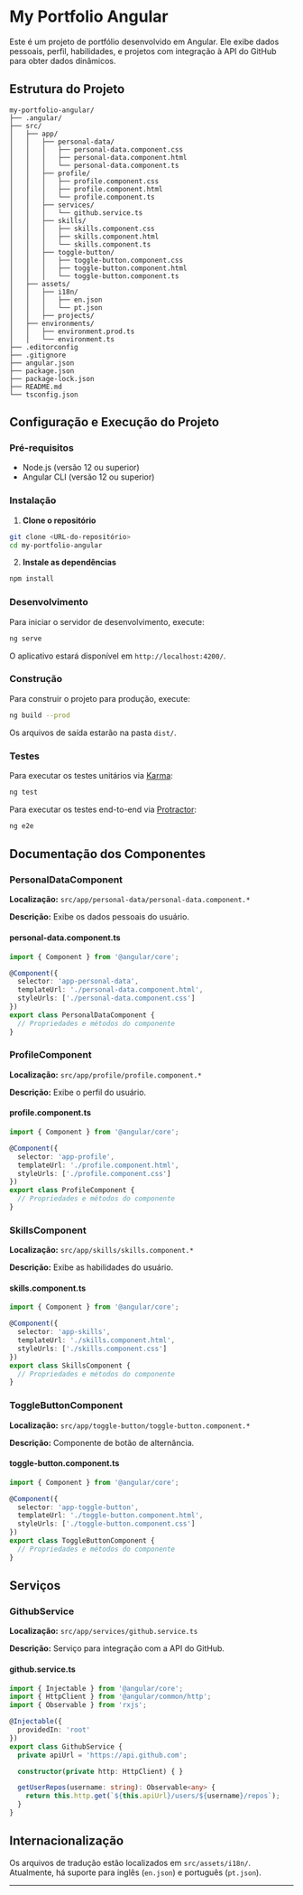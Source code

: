 
# My Portfolio Angular

Este é um projeto de portfólio desenvolvido em Angular. Ele exibe dados pessoais, perfil, habilidades, e projetos com integração à API do GitHub para obter dados dinâmicos.

## Estrutura do Projeto

```
my-portfolio-angular/
├── .angular/
├── src/
│   ├── app/
│   │   ├── personal-data/
│   │   │   ├── personal-data.component.css
│   │   │   ├── personal-data.component.html
│   │   │   └── personal-data.component.ts
│   │   ├── profile/
│   │   │   ├── profile.component.css
│   │   │   ├── profile.component.html
│   │   │   └── profile.component.ts
│   │   ├── services/
│   │   │   └── github.service.ts
│   │   ├── skills/
│   │   │   ├── skills.component.css
│   │   │   ├── skills.component.html
│   │   │   └── skills.component.ts
│   │   ├── toggle-button/
│   │   │   ├── toggle-button.component.css
│   │   │   ├── toggle-button.component.html
│   │   │   └── toggle-button.component.ts
│   ├── assets/
│   │   ├── i18n/
│   │   │   ├── en.json
│   │   │   └── pt.json
│   │   ├── projects/
│   ├── environments/
│   │   ├── environment.prod.ts
│   │   └── environment.ts
├── .editorconfig
├── .gitignore
├── angular.json
├── package.json
├── package-lock.json
├── README.md
└── tsconfig.json
```

## Configuração e Execução do Projeto

### Pré-requisitos

- Node.js (versão 12 ou superior)
- Angular CLI (versão 12 ou superior)

### Instalação

1. **Clone o repositório**

```bash
git clone <URL-do-repositório>
cd my-portfolio-angular
```

2. **Instale as dependências**

```bash
npm install
```

### Desenvolvimento

Para iniciar o servidor de desenvolvimento, execute:

```bash
ng serve
```

O aplicativo estará disponível em `http://localhost:4200/`.

### Construção

Para construir o projeto para produção, execute:

```bash
ng build --prod
```

Os arquivos de saída estarão na pasta `dist/`.

### Testes

Para executar os testes unitários via [Karma](https://karma-runner.github.io):

```bash
ng test
```

Para executar os testes end-to-end via [Protractor](http://www.protractortest.org/):

```bash
ng e2e
```

## Documentação dos Componentes

### PersonalDataComponent

**Localização:** `src/app/personal-data/personal-data.component.*`

**Descrição:** Exibe os dados pessoais do usuário.

#### personal-data.component.ts

```typescript
import { Component } from '@angular/core';

@Component({
  selector: 'app-personal-data',
  templateUrl: './personal-data.component.html',
  styleUrls: ['./personal-data.component.css']
})
export class PersonalDataComponent {
  // Propriedades e métodos do componente
}
```

### ProfileComponent

**Localização:** `src/app/profile/profile.component.*`

**Descrição:** Exibe o perfil do usuário.

#### profile.component.ts

```typescript
import { Component } from '@angular/core';

@Component({
  selector: 'app-profile',
  templateUrl: './profile.component.html',
  styleUrls: ['./profile.component.css']
})
export class ProfileComponent {
  // Propriedades e métodos do componente
}
```

### SkillsComponent

**Localização:** `src/app/skills/skills.component.*`

**Descrição:** Exibe as habilidades do usuário.

#### skills.component.ts

```typescript
import { Component } from '@angular/core';

@Component({
  selector: 'app-skills',
  templateUrl: './skills.component.html',
  styleUrls: ['./skills.component.css']
})
export class SkillsComponent {
  // Propriedades e métodos do componente
}
```

### ToggleButtonComponent

**Localização:** `src/app/toggle-button/toggle-button.component.*`

**Descrição:** Componente de botão de alternância.

#### toggle-button.component.ts

```typescript
import { Component } from '@angular/core';

@Component({
  selector: 'app-toggle-button',
  templateUrl: './toggle-button.component.html',
  styleUrls: ['./toggle-button.component.css']
})
export class ToggleButtonComponent {
  // Propriedades e métodos do componente
}
```

## Serviços

### GithubService

**Localização:** `src/app/services/github.service.ts`

**Descrição:** Serviço para integração com a API do GitHub.

#### github.service.ts

```typescript
import { Injectable } from '@angular/core';
import { HttpClient } from '@angular/common/http';
import { Observable } from 'rxjs';

@Injectable({
  providedIn: 'root'
})
export class GithubService {
  private apiUrl = 'https://api.github.com';

  constructor(private http: HttpClient) { }

  getUserRepos(username: string): Observable<any> {
    return this.http.get(`${this.apiUrl}/users/${username}/repos`);
  }
}
```

## Internacionalização

Os arquivos de tradução estão localizados em `src/assets/i18n/`. Atualmente, há suporte para inglês (`en.json`) e português (`pt.json`).

---

